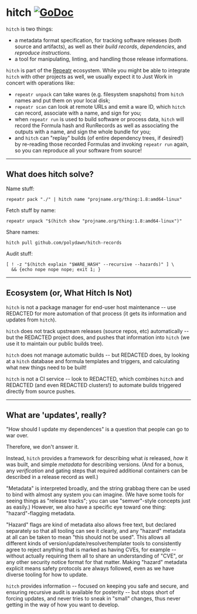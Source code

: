 hitch [![GoDoc](https://godoc.org/github.com/polydawn/hitch?status.svg)](https://godoc.org/github.com/polydawn/hitch)
=====

`hitch` is two things:

- a metadata format specification, for tracking software releases (both source and artifacts), as well as their *build records*, *dependencies*, and *reproduce instructions*.
- a tool for manipulating, linting, and handling those release informations.

`hitch` is part of the [Repeatr](https://github.com/polydawn/repeatr) ecosystem.
While you might be able to integrate `hitch` with other projects as well, we usually expect it to Just Work in concert with operations like:

- `repeatr unpack` can take wares (e.g. filesystem snapshots) from `hitch` names and put them on your local disk;
- `repeatr scan` can look at remote URLs and emit a ware ID, which `hitch` can record, associate with a name, and sign for you;
- when `repeatr run` is used to build software or process data, `hitch` will record the Formula hash and RunRecords as well as associating the outputs with a name, and sign the whole bundle for you;
- and `hitch` can "replay" builds (of entire dependency trees, if desired!) by re-reading those recorded Formulas and invoking `repeatr run` again, so you can reproduce all your software from source!

---

What does hitch solve?
----------------------

Name stuff:

```
repeatr pack "./" | hitch name "projname.org/thing:1.8:amd64-linux"
```

Fetch stuff by name:

```
repeatr unpack "$(hitch show "projname.org/thing:1.8:amd64-linux")"
```

Share names:

```
hitch pull github.com/polydawn/hitch-records
```

Audit stuff:

```
[ ! -z "$(hitch explain "$WARE_HASH" --recursive --hazards)" ] \
  && {echo nope nope nope; exit 1; }
```

---

Ecosystem (or, What Hitch Is Not)
---------------------------------

`hitch` is not a package manager for end-user host maintenance -- use REDACTED for more automation of that process (it gets its information and updates from `hitch`).

`hitch` does not track upstream releases (source repos, etc) automatically -- but the REDACTED project does, and pushes that information into `hitch` (we use it to maintain our public builds tree).

`hitch` does not manage automatic builds -- but REDACTED does, by looking at a `hitch` database and formula templates and triggers, and calculating what new things need to be built!

`hitch` is not a CI service -- look to REDACTED, which combines `hitch` and REDACTED (and even REDACTED clusters!) to automate builds triggered directly from source pushes.

---

What are 'updates', really?
---------------------------


"How should I update my dependences" is a question that people can go to war over.

Therefore, we don't answer it.

Instead, `hitch` provides a framework for describing what *is* released, *how* it was built, and simple *metadata* for describing versions.
(And for a bonus, any *verification* and gating steps that required additional containers can be described in a release record as well.)

"Metadata" is interpreted broadly, and the string grabbag there can be used to bind with almost any system you can imagine.
(We have some tools for seeing things as "release tracks"; you can use "semver"-style concepts just as easily.)
However, we also have a specific eye toward one thing: "hazard"-flagging metadata.

"Hazard" flags are kind of metadata also allows free text,
but declared separately so that all tooling can see it clearly, and any "hazard" metadata at all can be taken to mean "this should not be used".
This allows all different kinds of version/update/resolver/templater tools to consistently agree to reject anything that is marked as having CVEs, for example --
without actually requiring them all to share an understanding of "CVE", or any other security notice format for that matter.
Making "hazard" metadata explicit means safety protocols are always followed, even as we have diverse tooling for how to update.

`hitch` provides information --
focused on keeping you safe and secure,
and ensuring recursive audit is available for posterity --
but stops short of forcing updates, and never tries to sneak in "small" changes, thus never getting in the way of how you want to develop.
